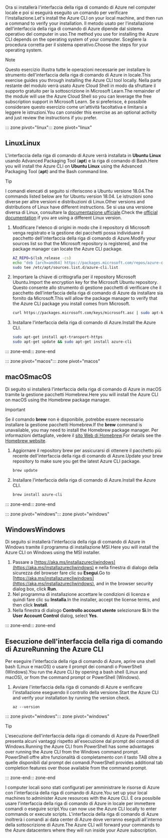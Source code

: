<span data-ttu-id="702df-101">Ora si installerà l'interfaccia della riga di comando di Azure nel computer locale e poi si eseguirà eseguito un comando per verificare l'installazione.</span><span class="sxs-lookup"><span data-stu-id="702df-101">Let's install the Azure CLI on your local machine, and then run a command to verify your installation.</span></span> <span data-ttu-id="702df-102">Il metodo usato per l'installazione dell'interfaccia della riga di comando di Azure dipende dal sistema operativo del computer in uso.</span><span class="sxs-lookup"><span data-stu-id="702df-102">The method you use for installing the Azure CLI depends on the operating system of your computer.</span></span> <span data-ttu-id="702df-103">Scegliere la procedura corretta per il sistema operativo.</span><span class="sxs-lookup"><span data-stu-id="702df-103">Choose the steps for your operating system.</span></span>

> [!NOTE]
> <span data-ttu-id="702df-104">Questo esercizio illustra tutte le operazioni necessarie per installare lo strumento dell'interfaccia della riga di comando di Azure in locale.</span><span class="sxs-lookup"><span data-stu-id="702df-104">This exercise guides you through installing the Azure CLI tool locally.</span></span> <span data-ttu-id="702df-105">Nella parte restante del modulo verrà usato Azure Cloud Shell in modo da sfruttare il supporto gratuito per la sottoscrizione in Microsoft Learn.</span><span class="sxs-lookup"><span data-stu-id="702df-105">The remainder of the module will use the Azure Cloud Shell so you can leverage the free subscription support in Microsoft Learn.</span></span> <span data-ttu-id="702df-106">Se si preferisce, è possibile considerare questo esercizio come un'attività facoltativa e limitarsi a leggere le istruzioni.</span><span class="sxs-lookup"><span data-stu-id="702df-106">You can consider this exercise as an optional activity and just review the instructions if you prefer.</span></span>

<span data-ttu-id="702df-107">::: zone pivot="linux"</span><span class="sxs-lookup"><span data-stu-id="702df-107">::: zone pivot="linux"</span></span>

## <a name="linux"></a><span data-ttu-id="702df-108">Linux</span><span class="sxs-lookup"><span data-stu-id="702df-108">Linux</span></span>

<span data-ttu-id="702df-109">L'interfaccia della riga di comando di Azure verrà installata in **Ubuntu Linux** usando Advanced Packaging Tool (**apt**) e la riga di comando di Bash.</span><span class="sxs-lookup"><span data-stu-id="702df-109">Here you will install the Azure CLI on **Ubuntu Linux** using the Advanced Packaging Tool (**apt**) and the Bash command line.</span></span>

> [!TIP]
> <span data-ttu-id="702df-110">I comandi elencati di seguito si riferiscono a Ubuntu versione 18.04.</span><span class="sxs-lookup"><span data-stu-id="702df-110">The commands listed below are for Ubuntu version 18.04.</span></span> <span data-ttu-id="702df-111">Le istruzioni sono diverse per altre versioni e distribuzioni di Linux.</span><span class="sxs-lookup"><span data-stu-id="702df-111">Other versions and distributions of Linux have different instructions.</span></span> <span data-ttu-id="702df-112">Se si usa una versione diversa di Linux, consultare la [documentazione ufficiale](https://docs.microsoft.com/cli/azure/install-azure-cli).</span><span class="sxs-lookup"><span data-stu-id="702df-112">Check the [official documentation](https://docs.microsoft.com/cli/azure/install-azure-cli) if you are using a different Linux version.</span></span>

1. <span data-ttu-id="702df-113">Modificare l'elenco di origini in modo che il repository di Microsoft venga registrato e la gestione dei pacchetti possa individuare il pacchetto dell'interfaccia della riga di comando di Azure.</span><span class="sxs-lookup"><span data-stu-id="702df-113">Modify your sources list so that the Microsoft repository is registered, and the package manager can locate the Azure CLI package.</span></span>

    ```bash
    AZ_REPO=$(lsb_release -cs)
    echo "deb [arch=amd64] https://packages.microsoft.com/repos/azure-cli/ $AZ_REPO main" | \
    sudo tee /etc/apt/sources.list.d/azure-cli.list
    ```

1. <span data-ttu-id="702df-114">Importare la chiave di crittografia per il repository Microsoft Ubuntu.</span><span class="sxs-lookup"><span data-stu-id="702df-114">Import the encryption key for the Microsoft Ubuntu repository.</span></span> <span data-ttu-id="702df-115">Questo consente allo strumento di gestione pacchetti di verificare che il pacchetto dell'interfaccia della riga di comando di Azure da installare sia fornito da Microsoft.</span><span class="sxs-lookup"><span data-stu-id="702df-115">This will allow the package manager to verify that the Azure CLI package you install comes from Microsoft.</span></span>

    ```bash
    curl https://packages.microsoft.com/keys/microsoft.asc | sudo apt-key add -
    ```

1. <span data-ttu-id="702df-116">Installare l'interfaccia della riga di comando di Azure.</span><span class="sxs-lookup"><span data-stu-id="702df-116">Install the Azure CLI.</span></span>

    ```bash
    sudo apt-get install apt-transport-https
    sudo apt-get update && sudo apt-get install azure-cli
    ```

<span data-ttu-id="702df-117">::: zone-end</span><span class="sxs-lookup"><span data-stu-id="702df-117">::: zone-end</span></span>

<span data-ttu-id="702df-118">::: zone pivot="macos"</span><span class="sxs-lookup"><span data-stu-id="702df-118">::: zone pivot="macos"</span></span>

## <a name="macos"></a><span data-ttu-id="702df-119">macOS</span><span class="sxs-lookup"><span data-stu-id="702df-119">macOS</span></span>

<span data-ttu-id="702df-120">Di seguito si installerà l'interfaccia della riga di comando di Azure in macOS tramite la gestione pacchetti Homebrew.</span><span class="sxs-lookup"><span data-stu-id="702df-120">Here you will install the Azure CLI on macOS using the Homebrew package manager.</span></span>

> [!IMPORTANT]
> <span data-ttu-id="702df-121">Se il comando **brew** non è disponibile, potrebbe essere necessario installare la gestione pacchetti Homebrew.</span><span class="sxs-lookup"><span data-stu-id="702df-121">If the **brew** command is unavailable, you may need to install the Homebrew package manager.</span></span> <span data-ttu-id="702df-122">Per informazioni dettagliate, vedere il [sito Web di Homebrew](https://brew.sh/).</span><span class="sxs-lookup"><span data-stu-id="702df-122">For details see the [Homebrew website](https://brew.sh/).</span></span>

1. <span data-ttu-id="702df-123">Aggiornare il repository brew per assicurarsi di ottenere il pacchetto più recente dell'interfaccia della riga di comando di Azure.</span><span class="sxs-lookup"><span data-stu-id="702df-123">Update your brew repository to make sure you get the latest Azure CLI package.</span></span>

    ```bash
    brew update
    ```

1. <span data-ttu-id="702df-124">Installare l'interfaccia della riga di comando di Azure.</span><span class="sxs-lookup"><span data-stu-id="702df-124">Install the Azure CLI.</span></span>

    ```bash
    brew install azure-cli
    ```

<span data-ttu-id="702df-125">::: zone-end</span><span class="sxs-lookup"><span data-stu-id="702df-125">::: zone-end</span></span>

<span data-ttu-id="702df-126">::: zone pivot="windows"</span><span class="sxs-lookup"><span data-stu-id="702df-126">::: zone pivot="windows"</span></span>

## <a name="windows"></a><span data-ttu-id="702df-127">Windows</span><span class="sxs-lookup"><span data-stu-id="702df-127">Windows</span></span>

<span data-ttu-id="702df-128">Di seguito si installerà l'interfaccia della riga di comando di Azure in Windows tramite il programma di installazione MSI.</span><span class="sxs-lookup"><span data-stu-id="702df-128">Here you will install the Azure CLI on Windows using the MSI installer.</span></span>

1. <span data-ttu-id="702df-129">Passare a [https://aka.ms/installazurecliwindows](https://aka.ms/installazurecliwindows) e nella finestra di dialogo della sicurezza del browser fare clic su **Esegui**.</span><span class="sxs-lookup"><span data-stu-id="702df-129">Go to [https://aka.ms/installazurecliwindows](https://aka.ms/installazurecliwindows), and in the browser security dialog box, click **Run**.</span></span>
1. <span data-ttu-id="702df-130">Nel programma di installazione accettare le condizioni di licenza e quindi fare clic su **Installa**.</span><span class="sxs-lookup"><span data-stu-id="702df-130">In the installer, accept the license terms, and then click **Install**.</span></span>
1. <span data-ttu-id="702df-131">Nella finestra di dialogo **Controllo account utente** selezionare **Sì**.</span><span class="sxs-lookup"><span data-stu-id="702df-131">In the **User Account Control** dialog, select **Yes**.</span></span>

<span data-ttu-id="702df-132">::: zone-end</span><span class="sxs-lookup"><span data-stu-id="702df-132">::: zone-end</span></span>

## <a name="running-the-azure-cli"></a><span data-ttu-id="702df-133">Esecuzione dell'interfaccia della riga di comando di Azure</span><span class="sxs-lookup"><span data-stu-id="702df-133">Running the Azure CLI</span></span>

<span data-ttu-id="702df-134">Per eseguire l'interfaccia della riga di comando di Azure, aprire una shell bash (Linux e macOS) o usare il prompt dei comandi o PowerShell (Windows).</span><span class="sxs-lookup"><span data-stu-id="702df-134">You run the Azure CLI by opening a bash shell (Linux and macOS), or from the command prompt or PowerShell (Windows).</span></span>

1. <span data-ttu-id="702df-135">Avviare l'interfaccia della riga di comando di Azure e verificare l'installazione eseguendo il controllo della versione.</span><span class="sxs-lookup"><span data-stu-id="702df-135">Start the Azure CLI and verify your installation by running the version check.</span></span>

    ```azurecli
    az --version
    ```

<span data-ttu-id="702df-136">::: zone pivot="windows"</span><span class="sxs-lookup"><span data-stu-id="702df-136">::: zone pivot="windows"</span></span>

> [!TIP]
> <span data-ttu-id="702df-137">L'esecuzione dell'interfaccia della riga di comando di Azure da PowerShell presenta alcuni vantaggi rispetto all'esecuzione dal prompt dei comandi di Windows.</span><span class="sxs-lookup"><span data-stu-id="702df-137">Running the Azure CLI from PowerShell has some advantages over running the Azure CLI from the Windows command prompt.</span></span> <span data-ttu-id="702df-138">PowerShell offre altre funzionalità di completamento con il tasto TAB oltre a quelle disponibili dal prompt dei comandi.</span><span class="sxs-lookup"><span data-stu-id="702df-138">PowerShell provides additional tab completion features over those available from the command prompt.</span></span>

<span data-ttu-id="702df-139">::: zone-end</span><span class="sxs-lookup"><span data-stu-id="702df-139">::: zone-end</span></span>

<span data-ttu-id="702df-140">I computer locali sono stati configurati per amministrare le risorse di Azure con l'interfaccia della riga di comando di Azure.</span><span class="sxs-lookup"><span data-stu-id="702df-140">You set up your local machines to administer Azure resources with the Azure CLI.</span></span> <span data-ttu-id="702df-141">È ora possibile usare l'interfaccia della riga di comando di Azure in locale per immettere comandi o eseguire script.</span><span class="sxs-lookup"><span data-stu-id="702df-141">You can now use the Azure CLI locally to enter commands or execute scripts.</span></span> <span data-ttu-id="702df-142">L'interfaccia della riga di comando di Azure inoltrerà i comandi ai data center di Azure dove verranno eseguiti all'interno della sottoscrizione di Azure.</span><span class="sxs-lookup"><span data-stu-id="702df-142">The Azure CLI will forward your commands to the Azure datacenters where they will run inside your Azure subscription.</span></span>